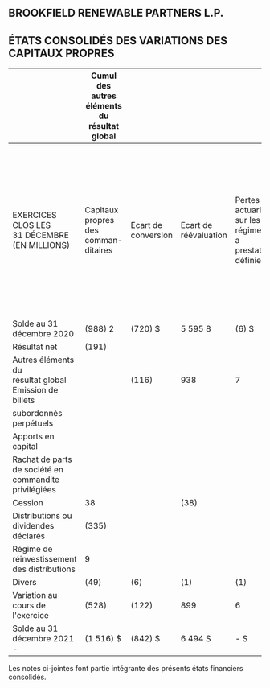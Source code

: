 ## BROOKFIELD RENEWABLE PARTNERS L.P.

## ÉTATS CONSOLIDÉS DES VARIATIONS DES CAPITAUX PROPRES

|                                                              | Cumul des autres éléments du résultat global   |                        |                          |                                                                           |                                              |                                                         |                                                             |                                                                                         | Participations ne donnant pas le contrôle |                                      |                                    |                                                                                                                           |                                                                                                                  |                                                                                                                                                                                                     |                                  |  |
|--------------------------------------------------------------|------------------------------------------------|------------------------|--------------------------|---------------------------------------------------------------------------|----------------------------------------------|---------------------------------------------------------|-------------------------------------------------------------|-----------------------------------------------------------------------------------------|-------------------------------------------|--------------------------------------|------------------------------------|---------------------------------------------------------------------------------------------------------------------------|------------------------------------------------------------------------------------------------------------------|-----------------------------------------------------------------------------------------------------------------------------------------------------------------------------------------------------|----------------------------------|--|
| EXERCICES CLOS LES<br>31 DÉCEMBRE<br>(EN MILLIONS)           | Capitaux<br>propres des<br>comman-<br>ditaires | Ecart de<br>conversion | Ecart de<br>réévaluation | Pertes<br>actuarielles<br>sur les<br>régimes<br>a prestations<br>définies | Couver-<br>tures de<br>flux de<br>trésorerie | Placements<br>dans des titres<br>de capitaux<br>propres | Total des<br>capitaux<br>propres des<br>comman-<br>ditaires | Capitaux<br>propres des<br>comman-<br>ditaires<br>détenant des<br>parts<br>privilégiées | Actions<br>privilégiées                   | Billets<br>subordonnés<br>perpétuels | Actions<br>échangeables<br>de BEPC | Participations<br>ne donnant pas<br>le contrôle ayant<br>droit au résultat<br>net dans les<br>filiales en<br>exploitation | Participation<br>de<br>commandité<br>dans une filiale<br>société de<br>portefeuille<br>détenue par<br>Brookfield | Participations ne<br>donnant pas le<br>contrôle ayant droit<br>au résultat net dans<br>une filiale société<br>de portefeuille -<br>parts rachetables/<br>échangeables<br>détenues par<br>Brookfield | Total des<br>capitaux<br>propres |  |
| Solde au 31 décembre 2020                                    | (988)  2                                       | (720)  \$              | 5 595 8                  | (6) S                                                                     | (39)  \$                                     | 3 8                                                     | 3 845 \$                                                    | 1 028 \$                                                                                | 609 \$                                    | న్న<br>                              | 2 408 \$                           | 11 100 \$                                                                                                                 | 56 %                                                                                                             | 2721 \$                                                                                                                                                                                             | 21 767 \$                        |  |
| Résultat net                                                 | (191)                                          |                        |                          |                                                                           |                                              |                                                         | (191)                                                       | રેર                                                                                     | 26                                        | 12                                   | (119)                              | 209                                                                                                                       | 77                                                                                                               | (135)                                                                                                                                                                                               | (66)                             |  |
| Autres éléments du<br>résultat global<br>Emission de billets |                                                | (116)                  | 938                      | 7                                                                         | (11)                                         |                                                         | 819                                                         |                                                                                         | 4                                         |                                      | 513                                | 839                                                                                                                       | 12                                                                                                               | 579                                                                                                                                                                                                 | 2 766                            |  |
| subordonnés perpétuels                                       |                                                |                        |                          |                                                                           |                                              |                                                         |                                                             |                                                                                         |                                           | 292                                  |                                    |                                                                                                                           |                                                                                                                  |                                                                                                                                                                                                     | 592                              |  |
| Apports en capital                                           |                                                |                        |                          |                                                                           |                                              |                                                         |                                                             |                                                                                         |                                           |                                      |                                    | 1 121                                                                                                                     |                                                                                                                  |                                                                                                                                                                                                     | 1 121                            |  |
| Rachat de parts de société en<br>commandite privilégiées     |                                                |                        |                          |                                                                           |                                              |                                                         |                                                             | (147)                                                                                   |                                           |                                      |                                    |                                                                                                                           |                                                                                                                  |                                                                                                                                                                                                     | (147)                            |  |
| Cession                                                      | 38                                             |                        | (38)                     |                                                                           |                                              |                                                         |                                                             |                                                                                         |                                           |                                      |                                    | (395)                                                                                                                     |                                                                                                                  |                                                                                                                                                                                                     | (395)                            |  |
| Distributions ou dividendes<br>déclarés                      | (335)                                          |                        |                          |                                                                           |                                              |                                                         | (335)                                                       | (રર)                                                                                    | (26)                                      | (12)                                 | (209)                              | (810)                                                                                                                     | (85)                                                                                                             | (237)                                                                                                                                                                                               | (1 769)                          |  |
| Régime de réinvestissement<br>des distributions              | 9                                              |                        |                          |                                                                           |                                              |                                                         | 9                                                           |                                                                                         |                                           |                                      |                                    |                                                                                                                           |                                                                                                                  |                                                                                                                                                                                                     | 9                                |  |
| Divers                                                       | (49)                                           | (6)                    | (1)                      | (1)                                                                       |                                              |                                                         | (રંડ)                                                       |                                                                                         |                                           |                                      | (31)                               | 239                                                                                                                       | (1)                                                                                                              | (34)                                                                                                                                                                                                | 118                              |  |
| Variation au cours de<br>l'exercice                          | (528)                                          | (122)                  | 899                      | 6                                                                         | (તે)                                         |                                                         | 247                                                         | (147)                                                                                   |                                           | 592                                  | 154                                | 1 203                                                                                                                     | ਤੇ                                                                                                               | 173                                                                                                                                                                                                 | 2 229                            |  |
| Solde au 31 décembre 2021  -                                 | (1 516) \$                                     | (842) \$               | 6 494 S                  | - S                                                                       | (48)  S                                      | 4 \$                                                    | 4 092 \$                                                    | 881 \$                                                                                  | 613 \$                                    | 592   8                              | 2 562 \$                           | 12 303 \$                                                                                                                 | રુ  જૈ                                                                                                           | 2 894 \$                                                                                                                                                                                            | 23 996 \$                        |  |

Les notes ci-jointes font partie intégrante des présents états financiers consolidés.
